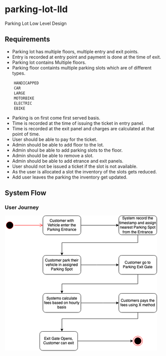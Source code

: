 # parking-lot-lld
Parking Lot Low Level Design


## Requirements
- Parking lot has multiple floors, multiple entry and exit points.
- Entry is recorded at entry point and payment is done at the time of exit.
- Parking lot contains Multiple floors.
- Parking floor containts multiple parking slots which are of different types.
```
    HANDICAPPED
    CAR
    LARGE
    MOTORBIKE
    ELECTRIC
    EBIKE
```
- Parking is on first come first served basis.
- Time is recorded at the time of issuing the ticket in entry panel.
- Time is recorded at the exit panel and charges are calculated at that point of time.
- User should be able to pay for the ticket.
- Admin should be able to add floor to the lot.
- Admin shoul be able to add parking slots to the floor.
- Admin should be able to remove a slot.
- Admin should be able to add etrance and exit panels.
- User should not be issued a ticket if the slot is not available.
- As the user is allocated a slot the inventory of the slots gets reduced.
- Add user leaves the parking the inventory get updated.

## System Flow
### User Journey
![User Journey System Flow](./diagrams/user-journey-system-flow.png?raw=true)